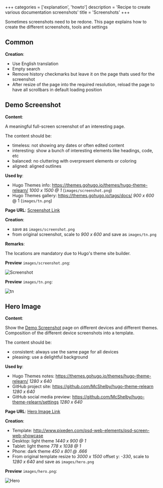 +++
categories = ['explanation', 'howto']
description = 'Recipe to create various documentation screenshots'
title = 'Screenshots'
+++

Sometimes screenshots need to be redone. This page explains how to create the different screenshots, tools and settings

## Common

**Creation**:

- Use English translation
- Empty search
- Remove history checkmarks but leave it on the page thats used for the screenshot
- After resize of the page into the required resolution, reload the page to have all scrollbars in default loading position

## Demo Screenshot

**Content**:

A meaningful full-screen screenshot of an interesting page.

The content should be:

- timeless: not showing any dates or often edited content
- interesting: show a bunch of interesting elements like headings, code, etc
- balanced: no cluttering with overpresent elements or coloring
- aligned: aligned outlines

**Used by**:

- Hugo Themes info: https://themes.gohugo.io/themes/hugo-theme-relearn/ _1000 x 1500 @ 1_ (`images/screenshot.png`)
- Hugo Themes gallery: https://themes.gohugo.io/tags/docs/ _900 x 600_ @ 1 (`images/tn.png`)

**Page URL**: [Screenshot Link](shortcodes/notice)

**Creation**:

- save as `images/screenshot.png`
- from original screenshot, scale to _900 x 600_ and save as `images/tn.png`

**Remarks**:

The locations are mandatory due to Hugo's theme site builder.

**Preview** `images/screenshot.png`:

![Screenshot](/images/screenshot.png?width=50%25&height=50%25)

**Preview** `images/tn.png`:

![tn](/images/tn.png?width=50%25&height=50%25)

## Hero Image

**Content**:

Show the [Demo Screenshot](#demo-screenshot) page on different devices and different themes. Composition of the different device screenshots into a template.

The content should be:

- consistent: always use the same page for all devices
- pleasing: use a delightful background

**Used by**:

- Hugo Themes notes: https://themes.gohugo.io/themes/hugo-theme-relearn/               _1280 x 640_
- GitHub project site: https://github.com/McShelby/hugo-theme-relearn                  _1280 x 640_
- GitHub social media preview: https://github.com/McShelby/hugo-theme-relearn/settings _1280 x 640_

**Page URL**: [Hero Image Link](shortcodes/notice)

**Creation**:

- Template: http://www.pixeden.com/psd-web-elements/psd-screen-web-showcase
- Desktop: light theme _1440 x 900 @ 1_
- Tablet: light theme _778 x 1038 @ 1_
- Phone: dark theme _450 x 801 @ .666_
- From original template resize to _3000 x 1500_ offset y: _-330_, scale to _1280 x 640_ and save as `images/hero.png`

**Preview** `images/hero.png`:

![Hero](/images/hero.png?width=50%25&height=50%25)
